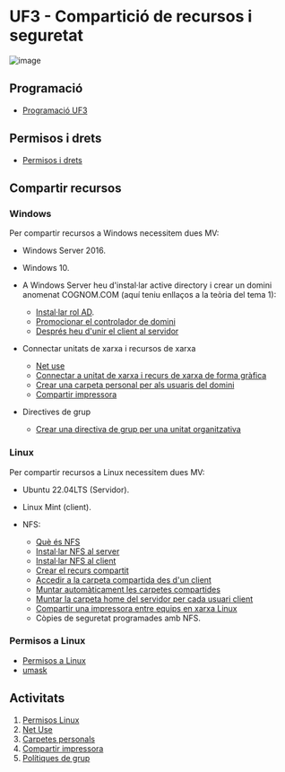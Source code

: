 # UF3 - Compartició de recursos i seguretat

![image](https://github.com/XaSaFa/MP04/assets/110727546/1dcee92e-e0ca-46a9-9115-3c300955b547)

## Programació

- [Programació UF3](https://github.com/XaSaFa/MP04/blob/main/uf3/programacio.md)

## Permisos i drets

- [Permisos i drets](https://github.com/XaSaFa/MP04/blob/main/uf3/permisos_i_drets.md)

## Compartir recursos

### Windows

Per compartir recursos a Windows necessitem dues MV:
- Windows Server 2016.
- Windows 10.

- A Windows Server heu d'instal·lar active directory i crear un domini anomenat COGNOM.COM (aquí teniu enllaços a la teòria del tema 1):
  - [Instal·lar rol AD](https://github.com/XaSaFa/MP04/blob/main/uf1/instalar_domini.md).
  - [Promocionar el controlador de domini](https://github.com/XaSaFa/MP04/blob/main/uf1/instalar_domini2.md)
  - [Després heu d'unir el client al servidor](https://github.com/XaSaFa/MP04/blob/main/uf1/conectar_client_a_domini.md)

- Connectar unitats de xarxa i recursos de xarxa
  - [Net use](https://github.com/XaSaFa/MP04/blob/main/uf3/connectar_unitat_xarxa.md)
  - [Connectar a unitat de xarxa i recurs de xarxa de forma gràfica](https://github.com/XaSaFa/MP04/blob/main/uf3/connectar_unitat_xarxa_visual.md)
  - [Crear una carpeta personal per als usuaris del domini](https://github.com/XaSaFa/MP04/blob/main/uf3/carpeta_personal_windows.md)
  - [Compartir impressora](https://github.com/XaSaFa/MP04/blob/main/uf3/compartir_impressora.md)

- Directives de grup
  - [Crear una directiva de grup per una unitat organitzativa](https://github.com/XaSaFa/MP04/blob/main/uf3/directives.md)
 
### Linux

Per compartir recursos a Linux necessitem dues MV:
- Ubuntu 22.04LTS (Servidor).
- Linux Mint (client).

- NFS:
  - [Què és NFS](https://github.com/XaSaFa/MP04/blob/main/uf3/nfs0.md)
  - [Instal·lar NFS al server](https://github.com/XaSaFa/MP04/blob/main/uf3/nfs1.md)
  - [Instal·lar NFS al client](https://github.com/XaSaFa/MP04/blob/main/uf3/nfs2.md)
  - [Crear el recurs compartit](https://github.com/XaSaFa/MP04/blob/main/uf3/nfs3.md)
  - [Accedir a la carpeta compartida des d'un client](https://github.com/XaSaFa/MP04/blob/main/uf3/nfs4.md)
  - [Muntar automàticament les carpetes compartides](https://github.com/XaSaFa/MP04/blob/main/uf3/nfs5.md)
  - [Muntar la carpeta home del servidor per cada usuari client](https://github.com/XaSaFa/MP04/blob/main/uf3/nfs6.md)
  - [Compartir una impressora entre equips en xarxa Linux](https://github.com/XaSaFa/MP04/blob/main/uf3/compartir_impresora_linux.md)
  - Còpies de seguretat programades amb NFS.
  

### Permisos a Linux
- [Permisos a Linux](https://github.com/XaSaFa/MP04/blob/main/uf3/permisos_linux.md)
- [umask](https://github.com/XaSaFa/MP04/blob/main/uf3/umask.md)
  
## Activitats

1. [Permisos Linux](activitat_permisos_linux.md)
2. [Net Use](https://github.com/XaSaFa/MP04/blob/main/uf3/activitat2.md)
3. [Carpetes personals](activitat_carpetes_personals.md)
4. [Compartir impressora](activitat_impressora.md)
5. [Polítiques de grup](activitat_directives_grup.md)
  
